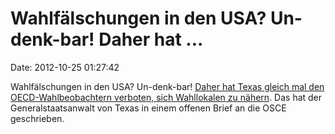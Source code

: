 Wahlfälschungen in den USA? Un-denk-bar! Daher hat \...
=======================================================

Date: 2012-10-25 01:27:42

Wahlfälschungen in den USA? Un-denk-bar! [Daher hat Texas gleich mal den
OECD-Wahlbeobachtern verboten, sich Wahllokalen zu
nähern](http://www.osce.org/odihr/elections/96639). Das hat der
Generalstaatsanwalt von Texas in einem offenen Brief an die OSCE
geschrieben.
